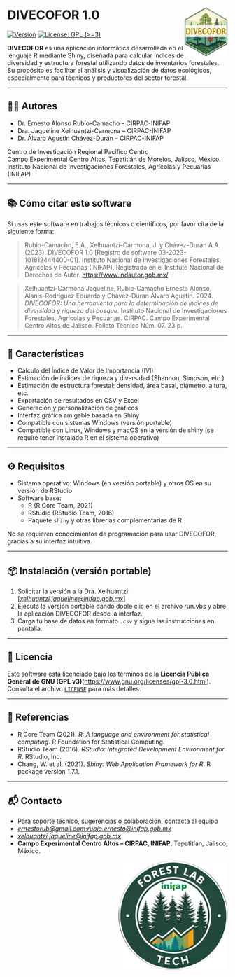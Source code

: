 # DIVECOFOR 1.0 <a href='https://github.com/rubio-e/DIVECOFOR_APP'><img src='www/logo_divecofor.png' align="right" width="100" /></a>
<!-- badges: start -->
[![Version](https://img.shields.io/badge/version-0.1.0-blue.svg)](https://github.com/rubio-e/DIVECOFOR_APP)
[![License: GPL (\>=3)](https://img.shields.io/badge/license-GPL%20(%3E=%203)-blue.svg)](./LICENSE)
<!-- badges: end -->

**DIVECOFOR** es una aplicación informática desarrollada en el lenguaje R mediante Shiny, diseñada para calcular índices de diversidad y estructura forestal utilizando datos de inventarios forestales. Su propósito es facilitar el análisis y visualización de datos ecológicos, especialmente para técnicos y productores del sector forestal.

---

## 🧑‍💻 Autores

- Dr. Ernesto Alonso Rubio-Camacho – CIRPAC-INIFAP  
- Dra. Jaqueline Xelhuantzi-Carmona – CIRPAC-INIFAP  
- Dr. Álvaro Agustín Chávez-Durán – CIRPAC-INIFAP  

Centro de Investigación Regional Pacífico Centro  
Campo Experimental Centro Altos, Tepatitlán de Morelos, Jalisco, México.  
Instituto Nacional de Investigaciones Forestales, Agrícolas y Pecuarias (INIFAP)

---

## 📚 Cómo citar este software

Si usas este software en trabajos técnicos o científicos, por favor cita de la siguiente forma:

> Rubio-Camacho, E.A., Xelhuantzi-Carmona, J. y Chávez-Duran A.A. (2023). DIVECOFOR 1.0 [Registro de software 03-2023-101812444400-01]. Instituto Nacional de Investigaciones Forestales, Agrícolas y Pecuarias (INIFAP). Registrado en el Instituto Nacional de Derechos de Autor. https://www.indautor.gob.mx/

> Xelhuantzi-Carmona Jaqueline, Rubio-Camacho Ernesto Alonso, Alanís-Rodríguez Eduardo y Chávez-Duran Álvaro Agustín. 2024. *DIVECOFOR: Una herramienta para la determinación de índices de diversidad y riqueza del bosque*. Instituto Nacional de Investigaciones Forestales, Agrícolas y Pecuarias. CIRPAC. Campo Experimental Centro Altos de Jalisco. Folleto Técnico Núm. 07. 23 p.

---

## 🚀 Características

- Cálculo del Índice de Valor de Importancia (IVI)
- Estimación de índices de riqueza y diversidad (Shannon, Simpson, etc.)
- Estimación de estructura forestal: densidad, área basal, diámetro, altura, etc.
- Exportación de resultados en CSV y Excel
- Generación y personalización de gráficos
- Interfaz gráfica amigable basada en Shiny
- Compatible con sistemas Windows (versión portable)
- Compatible con Linux, Windows y macOS en la versión de shiny (se require tener instalado R en el sistema operativo)

---

## ⚙️ Requisitos

- Sistema operativo: Windows (en versión portable) y otros OS en su versión de RStudio
- Software base:
  - R (R Core Team, 2021)
  - RStudio (RStudio Team, 2016)
  - Paquete `shiny` y otras librerías complementarias de R

No se requieren conocimientos de programación para usar DIVECOFOR, gracias a su interfaz intuitiva.

---

## 📦 Instalación (versión portable)

1. Solicitar la versión a la Dra. Xelhuantzi [*xelhuantzi.jaqueline@inifap.gob.mx*]
2. Ejecuta la versión portable dando doble clic en el archivo run.vbs y abre la aplicación DIVECOFOR desde la interfaz.
3. Carga tu base de datos en formato `.csv` y sigue las instrucciones en pantalla.

---

## 📄 Licencia

Este software está licenciado bajo los términos de la **Licencia Pública General de GNU (GPL v3)**(https://www.gnu.org/licenses/gpl-3.0.html).  
Consulta el archivo [`LICENSE`](./LICENSE) para más detalles.


---

## 📘 Referencias

- R Core Team (2021). *R: A language and environment for statistical computing*. R Foundation for Statistical Computing.
- RStudio Team (2016). *RStudio: Integrated Development Environment for R*. RStudio, Inc.
- Chang, W. et al. (2021). *Shiny: Web Application Framework for R*. R package version 1.7.1.

---

## 📬 Contacto

- Para soporte técnico, sugerencias o colaboración, contacta al equipo 
- *ernestorub@gmail.com*;*rubio.ernesto@inifap.gob.mx*
- *xelhuantzi.jaqueline@inifap.gob.mx*
- **Campo Experimental Centro Altos – CIRPAC, INIFAP**, Tepatitlán, Jalisco, México.
<img src="www/lab.png" width="250" style="float:right" />
